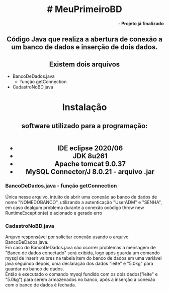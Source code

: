 <h1 align="center"># MeuPrimeiroBD</h1>
<h4 align="right">- Projeto já finalizado</h4>

<h2 align="center">Código Java que realiza a abertura de conexão a um banco de dados e inserção de dois dados. </h2>

<h2 align="center">Existem dois arquivos</h2>
<ul>
<li>BancoDeDados.java
   <ul>
     <li>função getConnection</li>
   </ul>
</li>
<li>CadastroNoBD.java</li>
</ul>

<h1 align="center">Instalação</h1>
<h2 align="center">software utilizado para a programação:<br><br>
<ul><li>IDE eclipse 2020/06</li>
  <li>JDK 8u261</li>
  <li>Apache tomcat 9.0.37</li>
  <li>MySQL Connector/J 8.0.21 - arquivo .jar</li>
</ul></h2>

<h3>BancoDeDados.java - função getConnection</h3>
  <p>Única nesse arquivo, intuito de abrir uma conexão ao banco de dados de nome "NOMEDOBANCO", utilizando a autenticação "UserADM" e "SENHA", em caso dealgum problema durante a conexão ocódigo throw new RuntimeException(e) é acionado e gerado erro</p>
  
  <h3>CadastroNoBD.java</h3>
  <p>Arquvo responsável por solicitar conexão usando o arquivo BancoDeDados.java.<br>Em caso do BancoDeDados.java não ocorrer problemas a mensagem de "Banco de dados conectado" será exibida, logo após guarda um comando mysql de inserir valores na tabela item do banco de dados em uma variável java seguindo depois, uma declaração dos dados "leite" e "5.0kg" para guardar no banco de dados.<br>Então é executado o comando mysql fundido com os dois dados("leite" e "5.0kg") para serem armazenados no banco, após a inserção a conexão com o banco de dados é fechada.</p>
